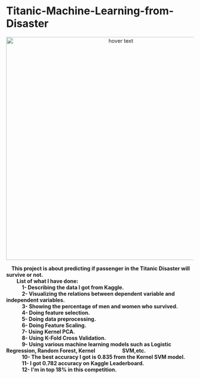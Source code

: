 # Titanic-Machine-Learning-from-Disaster <br />
<p align="center">
  <img src="https://impm.org/wp-content/uploads/2020/04/titanic-1.jpg" width="600" title="hover text">
</p>
&emsp;<strong>This project is about predicting if passenger in the Titanic Disaster will survive or not.<strong/><br/>
&emsp;&emsp;List of what I have done:<br/>
&emsp;&emsp;&emsp;1- Describing the data I got from Kaggle.<br />
&emsp;&emsp;&emsp;2- Visualizing the relations between dependent variable and independent variables.<br />
&emsp;&emsp;&emsp;3- Showing the percentage of men and women who survived.<br />
&emsp;&emsp;&emsp;4- Doing feature selection.<br />
&emsp;&emsp;&emsp;5- Doing data preprocessing.<br />
&emsp;&emsp;&emsp;6- Doing Feature Scaling.<br />
&emsp;&emsp;&emsp;7- Using Kernel PCA.<br />
&emsp;&emsp;&emsp;8- Using K-Fold Cross Validation.<br />
&emsp;&emsp;&emsp;9- Using various machine learning models such as Logistic Regression, Random Forest, Kernel &nbsp;&nbsp;&emsp;&emsp;&emsp; &emsp; SVM,etc.<br />
&emsp;&emsp;&emsp;10- The best accuracy I got is 0.835 from the Kernel SVM model.<br />
&emsp;&emsp;&emsp;11- I got 0.782 accuracy on Kaggle Leaderboard.<br />
&emsp;&emsp;&emsp;12- I'm in top 18% in this competition.<br/>
